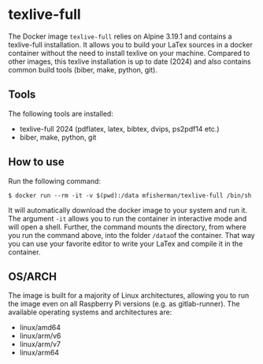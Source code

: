 # texlive-full
The Docker image `texlive-full` relies on Alpine 3.19.1 and contains a texlive-full installation.
It allows you to build your LaTex sources in a docker container without the need to install texlive on your machine.
Compared to other images, this texlive installation is up to date (2024) and also contains common build tools (biber, make, python, git).


## Tools
The following tools are installed:
- texlive-full 2024 (pdflatex, latex, bibtex, dvips, ps2pdf14 etc.)
- biber, make, python, git

## How to use
Run the following command:
```
$ docker run --rm -it -v $(pwd):/data mfisherman/texlive-full /bin/sh
```
It will automatically download the docker image to your system and run it.
The argument `-it` allows you to run the container in interactive mode and will open a shell.
Further, the command mounts the directory, from where you run the command above, into the folder `/data`of the container.
That way you can use your favorite editor to write your LaTex and compile it in the container.

## OS/ARCH
The image is built for a majority of Linux architectures, allowing you to run the image even on all Raspberry Pi versions (e.g. as gitlab-runner).
The available operating systems and architectures are:

 - linux/amd64
 - linux/arm/v6
 - linux/arm/v7
 - linux/arm64

